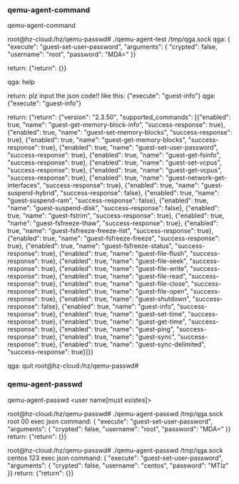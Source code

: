 ### qemu-agent-command ###

qemu-agent-command <guest agent socket file>

root@hz-cloud:/hz/qemu-passwd# ./qemu-agent-test  /tmp/qga.sock 
qga: { "execute": "guest-set-user-password", "arguments": { "crypted": false,  "username": "root",  "password": "MDA=" }}

return:	{"return": {}}

qga: help

return:	 plz input the json code!! 
like this: 
{"execute": "guest-info"}
qga: {"execute": "guest-info"}

return:	{"return": {"version": "2.3.50", "supported_commands": [{"enabled": true, "name": "guest-get-memory-block-info", "success-response": true}, {"enabled": true, "name": "guest-set-memory-blocks", "success-response": true}, {"enabled": true, "name": "guest-get-memory-blocks", "success-response": true}, {"enabled": true, "name": "guest-set-user-password", "success-response": true}, {"enabled": true, "name": "guest-get-fsinfo", "success-response": true}, {"enabled": true, "name": "guest-set-vcpus", "success-response": true}, {"enabled": true, "name": "guest-get-vcpus", "success-response": true}, {"enabled": true, "name": "guest-network-get-interfaces", "success-response": true}, {"enabled": true, "name": "guest-suspend-hybrid", "success-response": false}, {"enabled": true, "name": "guest-suspend-ram", "success-response": false}, {"enabled": true, "name": "guest-suspend-disk", "success-response": false}, {"enabled": true, "name": "guest-fstrim", "success-response": true}, {"enabled": true, "name": "guest-fsfreeze-thaw", "success-response": true}, {"enabled": true, "name": "guest-fsfreeze-freeze-list", "success-response": true}, {"enabled": true, "name": "guest-fsfreeze-freeze", "success-response": true}, {"enabled": true, "name": "guest-fsfreeze-status", "success-response": true}, {"enabled": true, "name": "guest-file-flush", "success-response": true}, {"enabled": true, "name": "guest-file-seek", "success-response": true}, {"enabled": true, "name": "guest-file-write", "success-response": true}, {"enabled": true, "name": "guest-file-read", "success-response": true}, {"enabled": true, "name": "guest-file-close", "success-response": true}, {"enabled": true, "name": "guest-file-open", "success-response": true}, {"enabled": true, "name": "guest-shutdown", "success-response": false}, {"enabled": true, "name": "guest-info", "success-response": true}, {"enabled": true, "name": "guest-set-time", "success-response": true}, {"enabled": true, "name": "guest-get-time", "success-response": true}, {"enabled": true, "name": "guest-ping", "success-response": true}, {"enabled": true, "name": "guest-sync", "success-response": true}, {"enabled": true, "name": "guest-sync-delimited", "success-response": true}]}}

qga: quit
root@hz-cloud:/hz/qemu-passwd#


### qemu-agent-passwd ###
qemu-agent-passwd <guest agent socket file> <user name[must existes]> <password>

root@hz-cloud:/hz/qemu-passwd# ./qemu-agent-passwd  /tmp/qga.sock  root 00
exec json command: { "execute": "guest-set-user-password", "arguments": { "crypted": false,  "username": "root",  "password": "MDA=" }}
return: {"return": {}}

root@hz-cloud:/hz/qemu-passwd# ./qemu-agent-passwd  /tmp/qga.sock  centos 123
exec json command: { "execute": "guest-set-user-password", "arguments": { "crypted": false,  "username": "centos",  "password": "MTIz" }}
return: {"return": {}}


